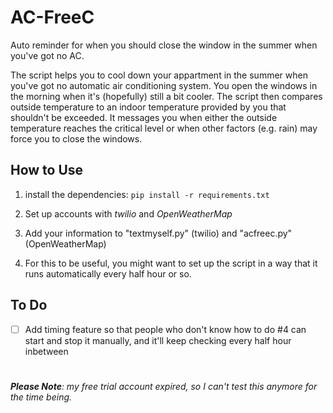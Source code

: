 # AC-FreeC
Auto reminder for when you should close the window in the summer when you've got no AC.

The script helps you to cool down your appartment in the summer when you've got no automatic air conditioning system. You open the windows in the morning when it's (hopefully) still a bit cooler. The script then compares outside temperature to an indoor temperature provided by you that shouldn't be exceeded. It messages you when either the outside temperature reaches the critical level or when other factors (e.g. rain) may force you to close the windows. 

## How to Use
1. install the dependencies:
```pip install -r requirements.txt```

2. Set up accounts with *twilio* and *OpenWeatherMap*

3. Add your information to "textmyself.py" (twilio) and "acfreec.py" (OpenWeatherMap)

4. For this to be useful, you might want to set up the script in a way that it runs automatically every half hour or so.

## To Do
- [ ] Add timing feature so that people who don't know how to do #4 can start and stop it manually, and it'll keep checking every half hour inbetween

# 
*__Please Note__: my free trial account expired, so I can't test this anymore for the time being.*
